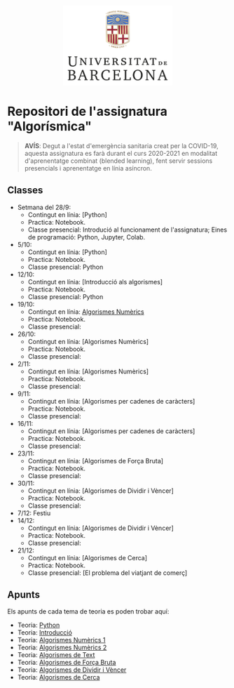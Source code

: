 <p align="center">
  <img src="slides/images/marcav_pos_rgb.png" width="250">
</p>

# Repositori de l'assignatura "Algorísmica"

> **AVÍS**: Degut a l'estat d'emergència sanitaria creat per la COVID-19, aquesta assignatura es farà durant el curs 2020-2021 en modalitat d'aprenentatge combinat (blended learning), fent servir sessions presencials i aprenentatge en línia asíncron.

## Classes
+ Setmana del 28/9: 
  + Contingut en línia: [Python]   
  + Practica: Notebook. 
  + Classe presencial: Introdució al funcionament de l'assignatura; Eines de programació: Python, Jupyter, Colab.
+ 5/10:
  + Contingut en línia: [Python]   
  + Practica: Notebook. 
  + Classe presencial: Python
+ 12/10: 
  + Contingut en línia: [Introducció als algorismes]   
  + Practica: Notebook.   
  + Classe presencial: Python
+ 19/10: 
  + Contingut en línia: [Algorismes Numèrics](http://algorismica2020.github.io/classes/numerics1.html)
  + Practica: Notebook. 
  + Classe presencial: 
+ 26/10: 
  + Contingut en línia: [Algorismes Numèrics]
  + Practica: Notebook. 
  + Classe presencial: 
+ 2/11: 
  + Contingut en línia: [Algorismes Numèrics]   
  + Practica: Notebook. 
  + Classe presencial: 
+ 9/11: 
  + Contingut en línia: [Algorismes per cadenes de caràcters]   
  + Practica: Notebook. 
  + Classe presencial: 
+ 16/11: 
  + Contingut en línia: [Algorismes per cadenes de caràcters]   
  + Practica: Notebook. 
  + Classe presencial: 
+ 23/11: 
  + Contingut en línia: [Algorismes de Força Bruta] 
  + Practica: Notebook. 
  + Classe presencial: 
+ 30/11: 
  + Contingut en línia: [Algorismes de Dividir i Vèncer]   
  + Practica: Notebook. 
  + Classe presencial: 
+ 7/12: Festiu
+ 14/12: 
  + Contingut en línia: [Algorismes de Dividir i Vèncer]   
  + Practica: Notebook. 
  + Classe presencial: 
+ 21/12: 
  + Contingut en línia: [Algorismes de Cerca]  
  + Practica: Notebook. 
  + Classe presencial: [El problema del viatjant de comerç]

## Apunts 

Els apunts de cada tema de teoria es poden trobar aquí:

+  Teoria: [Python](http://algorismica2020.github.io/slides/python.html)   
+  Teoria: [Introducció](http://algorismica2020.github.io/slides/introduccio.html) 
+  Teoria: [Algorismes Numèrics 1](http://algorismica2020.github.io/slides/numerics1.html)  
+  Teoria: [Algorismes Numèrics 2](http://algorismica2020.github.io/slides/numerics2.html) 
+  Teoria: [Algorismes de Text](http://algorismica2020.github.io/slides/text.html) 
+  Teoria: [Algorismes de Força Bruta](http://algorismica2020.github.io/slides/forcabruta.html) 
+  Teoria: [Algorismes de Dividir i Vèncer](http://algorismica2020.github.io/slides/dividir.html) 
+  Teoria: [Algorismes de Cerca](http://algorismica2020.github.io/slides/cerca.html) 


